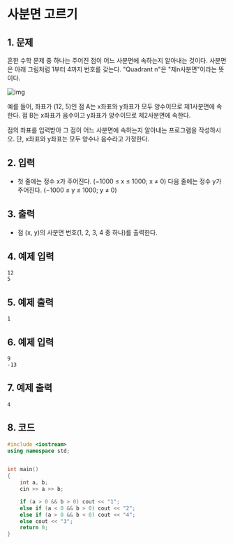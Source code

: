 # 사분면 고르기

## 1. 문제

흔한 수학 문제 중 하나는 주어진 점이 어느 사분면에 속하는지 알아내는 것이다. 사분면은 아래 그림처럼 1부터 4까지 번호를 갖는다. "Quadrant n"은 "제n사분면"이라는 뜻이다.

![img](https://onlinejudgeimages.s3-ap-northeast-1.amazonaws.com/problem/14681/1.png)

예를 들어, 좌표가 (12, 5)인 점 A는 x좌표와 y좌표가 모두 양수이므로 제1사분면에 속한다. 점 B는 x좌표가 음수이고 y좌표가 양수이므로 제2사분면에 속한다.

점의 좌표를 입력받아 그 점이 어느 사분면에 속하는지 알아내는 프로그램을 작성하시오. 단, x좌표와 y좌표는 모두 양수나 음수라고 가정한다.

## 2. 입력
- 첫 줄에는 정수 x가 주어진다. (−1000 ≤ x ≤ 1000; x ≠ 0) 다음 줄에는 정수 y가 주어진다. (−1000 ≤ y ≤ 1000; y ≠ 0)

## 3. 출력
- 점 (x, y)의 사분면 번호(1, 2, 3, 4 중 하나)를 출력한다.

## 4. 예제 입력
```
12
5
```

## 5. 예제 출력
```
1
```

## 6. 예제 입력

```
9
-13
```

## 7. 예제 출력

```
4
```

## 8. 코드

```c++
#include <iostream>
using namespace std;


int main()
{
	int a, b;
	cin >> a >> b;

	if (a > 0 && b > 0) cout << "1";
	else if (a < 0 && b > 0) cout << "2";
	else if (a > 0 && b < 0) cout << "4";
	else cout << "3";
	return 0;
}
```
